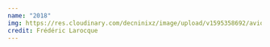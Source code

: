 ```yaml
---
name: "2018"
img: https://res.cloudinary.com/decninixz/image/upload/v1595358692/avion_cargo_site_web_full_res-0043-crop_cglwew.jpg
credit: Frédéric Larocque
---
```

